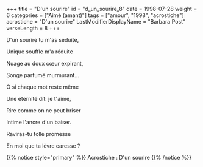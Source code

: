 +++
title = "D'un sourire"
id = "d_un_sourire_8"
date = 1998-07-28
weight = 6
categories = ["Aimé (amant)"]
tags = ["amour", "1998", "acrostiche"]
acrostiche = "D'un sourire"
LastModifierDisplayName = "Barbara Post"
verseLength = 8
+++

D'un sourire tu m'as séduite,

Unique souffle m'a réduite

Nuage au doux cœur expirant,

Songe parfumé murmurant...

O si chaque mot reste même

Une éternité dit: je t'aime,

Rire comme on ne peut briser

Intime l'ancre d'un baiser.

Raviras-tu folle promesse

En moi que ta lèvre caresse ?

{{% notice style="primary" %}}
Acrostiche : D'un sourire
{{% /notice %}}
